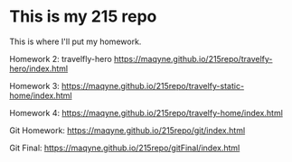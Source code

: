 # This is my 215 repo

This is where I'll put my homework.

Homework 2: travelfly-hero
https://maqyne.github.io/215repo/travelfy-hero/index.html

Homework 3:
https://maqyne.github.io/215repo/travelfy-static-home/index.html

Homework 4:
https://maqyne.github.io/215repo/travelfy-home/index.html

Git Homework:
https://maqyne.github.io/215repo/git/index.html

Git Final:
https://maqyne.github.io/215repo/gitFinal/index.html

